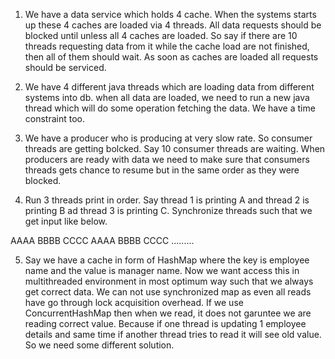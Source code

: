 1. We have a data service which holds 4 cache. When the systems starts up these 4 caches are loaded via 4 threads.
All data requests should be blocked until unless all 4 caches are loaded. So say if there are 10 threads requesting 
data from it while the cache load are not finished, then all of them should wait. As soon as caches are loaded all 
requests should be serviced.

2. We have 4 different java threads which are loading data from different systems into db. when all data are loaded,
we need to run a new java thread which will do some operation fetching the data.
We have a time constraint too.

3. We have a producer who is producing at very slow rate. So consumer threads are getting bolcked. Say 10 consumer threads
are waiting. When producers are ready with data we need to make sure that consumers threads gets chance to resume but in
the same order as they were blocked.

4. Run 3 threads print in order. Say thread 1 is printing A and thread 2 is printing B ad thread 3 is printing C. Synchronize threads
such that we get input like below.

AAAA
BBBB
CCCC
AAAA
BBBB
CCCC
.........

5. Say we have a cache in form of HashMap where the key is employee name and the value is manager name.
Now we want access this in multithreaded environment in most optimum way such that we always get correct
data. We can not use synchronized map as even all reads have go through lock acquisition overhead.
If we use ConcurrentHashMap then when we read, it does not garuntee we are reading correct value. Because
if one thread is updating 1 employee details and same time if another thread tries to read it will see old
value. So we need some different solution.
